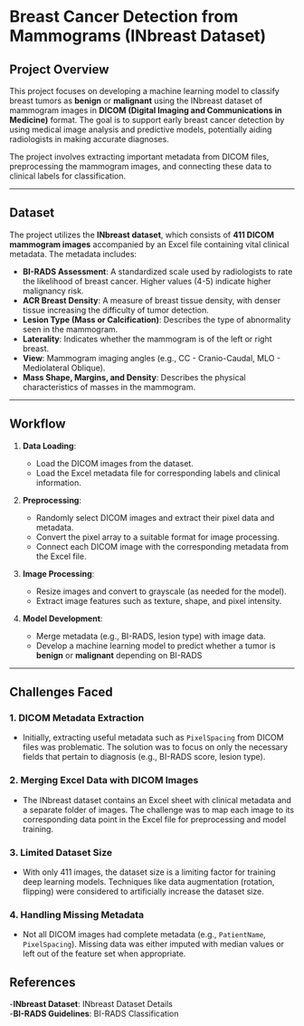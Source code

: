 # Breast Cancer Detection from Mammograms (INbreast Dataset)

## Project Overview

This project focuses on developing a machine learning model to classify breast tumors as **benign** or **malignant** using the INbreast dataset of mammogram images in **DICOM (Digital Imaging and Communications in Medicine)** format. The goal is to support early breast cancer detection by using medical image analysis and predictive models, potentially aiding radiologists in making accurate diagnoses.

The project involves extracting important metadata from DICOM files, preprocessing the mammogram images, and connecting these data to clinical labels for classification.

---

## Dataset

The project utilizes the **INbreast dataset**, which consists of **411 DICOM mammogram images** accompanied by an Excel file containing vital clinical metadata. The metadata includes:

- **BI-RADS Assessment**: A standardized scale used by radiologists to rate the likelihood of breast cancer. Higher values (4-5) indicate higher malignancy risk.
- **ACR Breast Density**: A measure of breast tissue density, with denser tissue increasing the difficulty of tumor detection.
- **Lesion Type (Mass or Calcification)**: Describes the type of abnormality seen in the mammogram.
- **Laterality**: Indicates whether the mammogram is of the left or right breast.
- **View**: Mammogram imaging angles (e.g., CC - Cranio-Caudal, MLO - Mediolateral Oblique).
- **Mass Shape, Margins, and Density**: Describes the physical characteristics of masses in the mammogram.

---

## Workflow

1. **Data Loading**: 
   - Load the DICOM images from the dataset.
   - Load the Excel metadata file for corresponding labels and clinical information.
   
2. **Preprocessing**:
   - Randomly select DICOM images and extract their pixel data and metadata.
   - Convert the pixel array to a suitable format for image processing.
   - Connect each DICOM image with the corresponding metadata from the Excel file.

3. **Image Processing**:
   - Resize images and convert to grayscale (as needed for the model).
   - Extract image features such as texture, shape, and pixel intensity.

4. **Model Development**:
   - Merge metadata (e.g., BI-RADS, lesion type) with image data.
   - Develop a machine learning model to predict whether a tumor is **benign** or **malignant** depending on BI-RADS

---

## Challenges Faced

### 1. **DICOM Metadata Extraction**
   - Initially, extracting useful metadata such as `PixelSpacing` from DICOM files was problematic. The solution was to focus on only the necessary fields that pertain to diagnosis (e.g., BI-RADS score, lesion type).
   
### 2. **Merging Excel Data with DICOM Images**
   - The INbreast dataset contains an Excel sheet with clinical metadata and a separate folder of images. The challenge was to map each image to its corresponding data point in the Excel file for preprocessing and model training.
   
### 3. **Limited Dataset Size**
   - With only 411 images, the dataset size is a limiting factor for training deep learning models. Techniques like data augmentation (rotation, flipping) were considered to artificially increase the dataset size.

### 4. **Handling Missing Metadata**
   - Not all DICOM images had complete metadata (e.g., `PatientName`, `PixelSpacing`). Missing data was either imputed with median values or left out of the feature set when appropriate.


## References
-**INbreast Dataset**: INbreast Dataset Details <br>
-**BI-RADS Guidelines**: BI-RADS Classification


